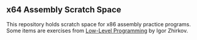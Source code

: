 x64 Assembly Scratch Space
--------------------------

This repository holds scratch space for x86 assembly
practice programs. Some items are exercises from
[Low-Level Programming](https://www.apress.com/la/book/9781484224021) by Igor Zhirkov.
